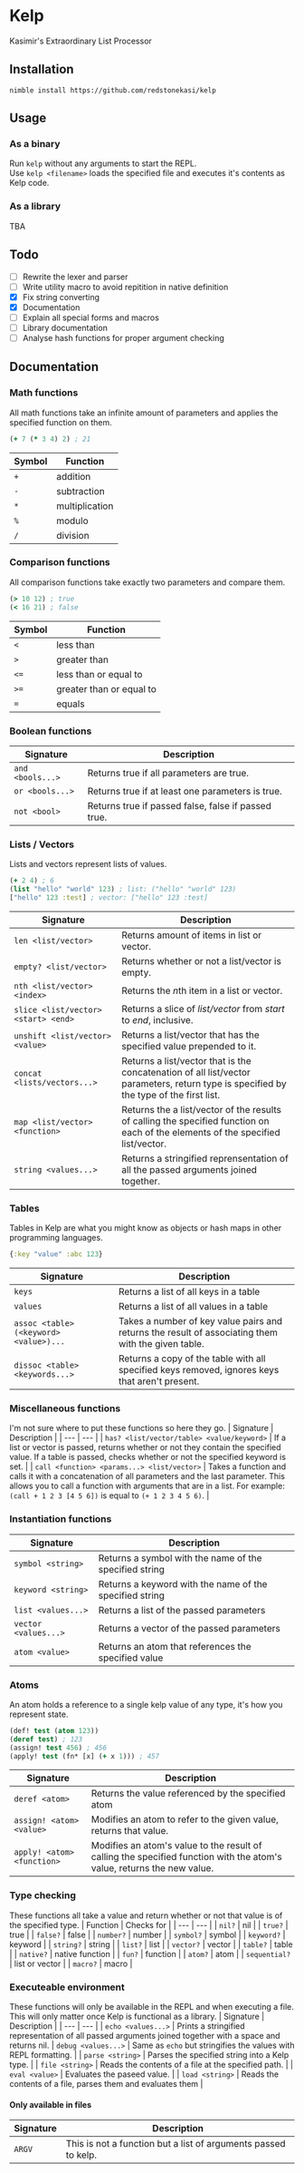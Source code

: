 # Kelp
Kasimir's Extraordinary List Processor

## Installation
```
nimble install https://github.com/redstonekasi/kelp
```

## Usage
### As a binary
Run `kelp` without any arguments to start the REPL.  
Use `kelp <filename>` loads the specified file and executes it's contents as Kelp code.

### As a library
TBA

## Todo
- [ ] Rewrite the lexer and parser
- [ ] Write utility macro to avoid repitition in native definition
- [x] Fix string converting
- [x] Documentation
- [ ] Explain all special forms and macros
- [ ] Library documentation
- [ ] Analyse hash functions for proper argument checking

## Documentation
### Math functions
All math functions take an infinite amount of parameters and applies the specified function on them.
```clojure
(+ 7 (* 3 4) 2) ; 21
```
| Symbol | Function |
| --- | --- |
| `+` | addition |
| `-` | subtraction |
| `*` | multiplication |
| `%` | modulo |
| `/` | division |

### Comparison functions
All comparison functions take exactly two parameters and compare them.
```clojure
(> 10 12) ; true
(< 16 21) ; false
```
| Symbol | Function |
| --- | --- |
| `<` | less than |
| `>` | greater than |
| `<=` | less than or equal to |
| `>=` | greater than or equal to |
| `=` | equals |

### Boolean functions
| Signature | Description |
| --- | --- |
| `and <bools...>` | Returns true if all parameters are true. |
| `or <bools...>` | Returns true if at least one parameters is true. |
| `not <bool>` | Returns true if passed false, false if passed true. |

### Lists / Vectors
Lists and vectors represent lists of values.
```clojure
(+ 2 4) ; 6
(list "hello" "world" 123) ; list: ("hello" "world" 123)
["hello" 123 :test] ; vector: ["hello" 123 :test]
```
| Signature | Description |
| --- | --- |
| `len <list/vector>` | Returns amount of items in list or vector. |
| `empty? <list/vector>` | Returns whether or not a list/vector is empty. |
| `nth <list/vector> <index>` | Returns the *n*th item in a list or vector. |
| `slice <list/vector> <start> <end>` | Returns a slice of *list/vector* from *start* to *end*, inclusive. |
| `unshift <list/vector> <value>` | Returns a list/vector that has the specified value prepended to it. |
| `concat <lists/vectors...>` | Returns a list/vector that is the concatenation of all list/vector parameters, return type is specified by the type of the first list. |
| `map <list/vector> <function>` | Returns the a list/vector of the results of calling the specified function on each of the elements of the specified list/vector. |
| `string <values...>` | Returns a stringified reprensentation of all the passed arguments joined together.

### Tables
Tables in Kelp are what you might know as objects or hash maps in other programming languages.
```clojure
{:key "value" :abc 123}
```
| Signature | Description |
| --- | --- |
| `keys` | Returns a list of all keys in a table |
| `values` | Returns a list of all values in a table |
| `assoc <table> (<keyword> <value>)...` | Takes a number of key value pairs and returns the result of associating them with the given table. |
| `dissoc <table> <keywords...>` | Returns a copy of the table with all specified keys removed, ignores keys that aren't present. |

### Miscellaneous functions
I'm not sure where to put these functions so here they go.
| Signature | Description |
| --- | --- |
| `has? <list/vector/table> <value/keyword>` | If a list or vector is passed, returns whether or not they contain the specified value. If a table is passed, checks whether or not the specified keyword is set. |
| `call <function> <params...> <list/vector>` | Takes a function and calls it with a concatenation of all parameters and the last parameter. This allows you to call a function with arguments that are in a list. For example: `(call + 1 2 3 [4 5 6])` is equal to `(+ 1 2 3 4 5 6)`. |

### Instantiation functions
| Signature | Description |
| --- | --- |
| `symbol <string>` | Returns a symbol with the name of the specified string |
| `keyword <string>` | Returns a keyword with the name of the specified string |
| `list <values...>` | Returns a list of the passed parameters |
| `vector <values...>` | Returns a vector of the passed parameters |
| `atom <value>` | Returns an atom that references the specified value |

### Atoms
An atom holds a reference to a single kelp value of any type, it's how you represent state.
```clojure
(def! test (atom 123))
(deref test) ; 123
(assign! test 456) ; 456
(apply! test (fn* [x] (+ x 1))) ; 457
```
| Signature | Description |
| --- | --- |
| `deref <atom>` | Returns the value referenced by the specified atom |
| `assign! <atom> <value>` | Modifies an atom to refer to the given value, returns that value. |
| `apply! <atom> <function>` | Modifies an atom's value to the result of calling the specified function with the atom's value, returns the new value. |

### Type checking
These functions all take a value and return whether or not that value is of the specified type.
| Function | Checks for |
| --- | --- |
| `nil?` | nil |
| `true?` | true |
| `false?` | false |
| `number?` | number |
| `symbol?` | symbol |
| `keyword?` | keyword |
| `string?` | string |
| `list?` | list |
| `vector?` | vector |
| `table?` | table |
| `native?` | native function |
| `fun?` | function |
| `atom?` | atom |
| `sequential?` | list or vector |
| `macro?` | macro |

### Executeable environment
These functions will only be available in the REPL and when executing a file. This will only matter once Kelp is functional as a library.
| Signature | Description |
| --- | --- |
| `echo <values...>` | Prints a stringified representation of all passed arguments joined together with a space and returns nil.
| `debug <values...>` | Same as `echo` but stringifies the values with REPL formatting. |
| `parse <string>` | Parses the specified string into a Kelp type. |
| `file <string>` | Reads the contents of a file at the specified path. |
| `eval <value>` | Evaluates the paseed value. |
| `load <string>` | Reads the contents of a file, parses them and evaluates them |

#### Only available in files
| Signature | Description |
| --- | --- |
| `ARGV` | This is not a function but  a list of arguments passed to kelp. |
